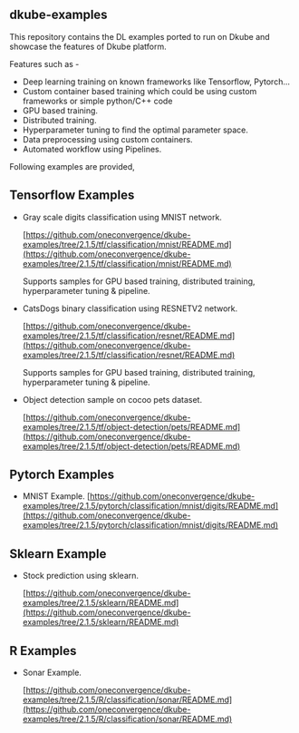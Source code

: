 ## dkube-examples

This repository contains the DL examples ported to run on Dkube and showcase the features of Dkube platform.

Features such as -

- Deep learning training on known frameworks like Tensorflow, Pytorch...
- Custom container based training which could be using custom frameworks or simple python/C++ code
- GPU based training.
- Distributed training.
- Hyperparameter tuning to find the optimal parameter space.
- Data preprocessing using custom containers.
- Automated workflow using Pipelines.

Following examples are provided,

## Tensorflow Examples

- Gray scale digits classification using MNIST network.

  [https://github.com/oneconvergence/dkube-examples/tree/2.1.5/tf/classification/mnist/README.md](https://github.com/oneconvergence/dkube-examples/tree/2.1.5/tf/classification/mnist/README.md)

  Supports samples for GPU based training, distributed training, hyperparameter tuning & pipeline.

- CatsDogs binary classification using RESNETV2 network.

  [https://github.com/oneconvergence/dkube-examples/tree/2.1.5/tf/classification/resnet/README.md](https://github.com/oneconvergence/dkube-examples/tree/2.1.5/tf/classification/resnet/README.md)

  Supports samples for GPU based training, distributed training, hyperparameter tuning & pipeline.

- Object detection sample on cocoo pets dataset.

  [https://github.com/oneconvergence/dkube-examples/tree/2.1.5/tf/object-detection/pets/README.md](https://github.com/oneconvergence/dkube-examples/tree/2.1.5/tf/object-detection/pets/README.md)

## Pytorch Examples

- MNIST Example.
  [https://github.com/oneconvergence/dkube-examples/tree/2.1.5/pytorch/classification/mnist/digits/README.md](https://github.com/oneconvergence/dkube-examples/tree/2.1.5/pytorch/classification/mnist/digits/README.md)

## Sklearn Example

- Stock prediction using sklearn.

  [https://github.com/oneconvergence/dkube-examples/tree/2.1.5/sklearn/README.md](https://github.com/oneconvergence/dkube-examples/tree/2.1.5/sklearn/README.md)

## R Examples

- Sonar Example.

  [https://github.com/oneconvergence/dkube-examples/tree/2.1.5/R/classification/sonar/README.md](https://github.com/oneconvergence/dkube-examples/tree/2.1.5/R/classification/sonar/README.md)

